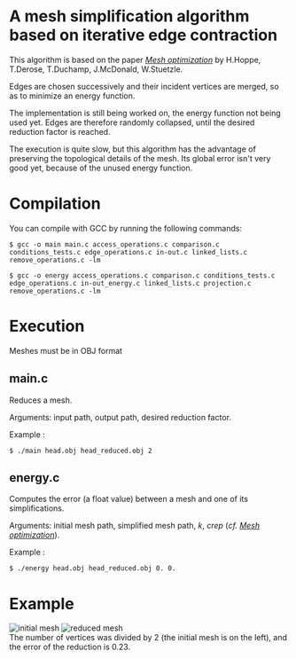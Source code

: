 # A mesh simplification algorithm based on iterative edge contraction
This algorithm is based on the paper [_Mesh optimization_](https://doi.org/10.1145/166117.166119) by H.Hoppe, T.Derose, T.Duchamp, J.McDonald, W.Stuetzle.

Edges are chosen successively and their incident vertices are merged, so as to minimize an energy function.

The implementation is still being worked on, the energy function not being used yet. Edges are therefore randomly collapsed, until the desired reduction factor is reached.

The execution is quite slow, but this algorithm has the advantage of preserving the topological details of the mesh. Its global error isn't very good yet, because of the unused energy function.

 # Compilation
 You can compile with GCC by running the following commands:
```
$ gcc -o main main.c access_operations.c comparison.c conditions_tests.c edge_operations.c in-out.c linked_lists.c remove_operations.c -lm
```

```
$ gcc -o energy access_operations.c comparison.c conditions_tests.c edge_operations.c in-out_energy.c linked_lists.c projection.c remove_operations.c -lm
```

# Execution
Meshes must be in OBJ format

## main.c
Reduces a mesh.

Arguments: input path, output path, desired reduction factor.

Example :
```
$ ./main head.obj head_reduced.obj 2
```

## energy.c
Computes the error (a float value) between a mesh and one of its simplifications.

Arguments: initial mesh path, simplified mesh path, _k_, _crep_ (_cf. [Mesh optimization](https://doi.org/10.1145/166117.166119)_).

Example :
```
$ ./energy head.obj head_reduced.obj 0. 0.
```

# Example
![initial mesh](https://i.imgur.com/c4XOg8p.png) ![reduced mesh](https://i.imgur.com/z7ff6Wx.png) \
The number of vertices was divided by 2 (the initial mesh is on the left), and the error of the reduction is 0.23.
